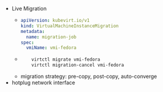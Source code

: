 - Live Migration
	- ``` yaml
	  apiVersion: kubevirt.io/v1
	  kind: VirtualMachineInstanceMigration
	  metadata:
	    name: migration-job
	  spec:
	    vmiName: vmi-fedora
	  ```
	- ``` bash
	      virtctl migrate vmi-fedora
	      virtctl migration-cancel vmi-fedora
	  ```
	- migration strategy: pre-copy, post-copy, auto-converge
- hotplug network interface